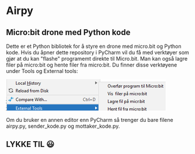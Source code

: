 # Airpy
## Micro:bit drone med Python kode
Dette er et Python bibliotek for å styre en drone med micro.bit og Python kode.  Hvis du åpner dette repository i PyCharm vil du få med verktøyer som gjør at du kan "flashe" programemt direkte til Micro.bit.  Man kan også lagre filer på micro:bit og hente filer fra micro:bit. Du finner disse verktøyene under Tools og External tools:

![Pycharm meny](https://github.com/Svein-Tore/Airpy/blob/master/Pycharm_tools.png)

Om du bruker en annen editor enn PyCharm så trenger du bare filene airpy.py, sender_kode.py og mottaker_kode.py.

## LYKKE TIL :smiley:
